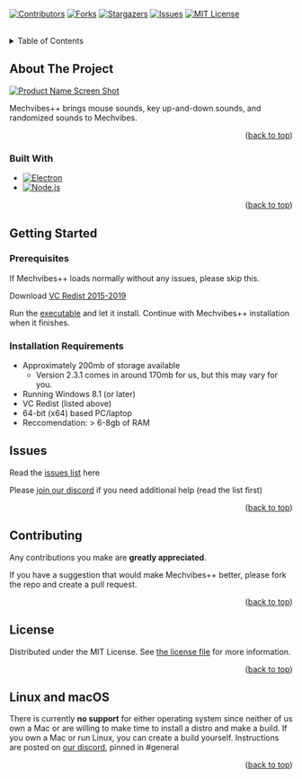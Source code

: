 <!-- Improved compatibility of back to top link: See: https://github.com/othneildrew/Best-README-Template/pull/73 -->
<a name="readme-top"></a>
<!--
*** Thanks for checking out the Best-README-Template. If you have a suggestion
*** that would make this better, please fork the repo and create a pull request
*** or simply open an issue with the tag "enhancement".
*** Don't forget to give the project a star!
*** Thanks again! Now go create something AMAZING! :D
-->



<!-- PROJECT SHIELDS -->
<!--
*** I'm using markdown "reference style" links for readability.
*** Reference links are enclosed in brackets [ ] instead of parentheses ( ).
*** See the bottom of this document for the declaration of the reference variables
*** for contributors-url, forks-url, etc. This is an optional, concise syntax you may use.
*** https://www.markdownguide.org/basic-syntax/#reference-style-links
-->
[![Contributors][contributors-shield]][contributors-url]
[![Forks][forks-shield]][forks-url]
[![Stargazers][stars-shield]][stars-url]
[![Issues][issues-shield]][issues-url]
[![MIT License][license-shield]][license-url]



<!-- PROJECT LOGO -->
<br />
<div align="center">
  <a href="https://github.com/PyroCalzone/MechVibesPlusPlus>
    <img src="src/assets/icon.png" alt="Logo" width="80" height="80">
  </a>
</div>



<!-- TABLE OF CONTENTS -->
<details>
  <summary>Table of Contents</summary>
  <ol>
    <li>
      <a href="#about-the-project">About The Project</a>
      <ul>
        <li><a href="#built-with">Built With</a></li>
      </ul>
    </li>
    <li>
      <a href="#getting-started">Getting Started</a>
      <ul>
        <li><a href="#prerequisites">Prerequisites</a></li>
        <li><a href="#installation-requirements">Installation Requirements</a></li>
      </ul>
    </li>
    <li><a href="#issues">Issues</a></li>
    <li><a href="#contributing">Contributing</a></li>
    <li><a href="#license">License</a></li>
    <li><a href="#linux-and-macos">Linux and macOS</a></li>
  </ol>
</details>



<!-- ABOUT THE PROJECT -->
## About The Project

[![Product Name Screen Shot][product-screenshot]](src/assets/app_image.png)

Mechvibes++ brings mouse sounds, key up-and-down sounds, and randomized sounds to Mechvibes.

<p align="right">(<a href="#readme-top">back to top</a>)</p>

### Built With

* [![Electron][Electron]][Electron-url]
* [![Node.js][Nodejs]][Nodejs-url]

<p align="right">(<a href="#readme-top">back to top</a>)</p>

<!-- GETTING STARTED -->

## Getting Started

### Prerequisites

If Mechvibes++ loads normally without any issues, please skip this.

Download [VC Redist 2015-2019](https://aka.ms/vs/16/release/vc_redist.x64.exe)

Run the [executable](https://github.com/PyroCalzone/MechVibesPlusPlus/releases) and let it install. Continue with Mechvibes++ installation when it finishes.

### Installation Requirements

- Approximately 200mb of storage available
   - Version 2.3.1 comes in around 170mb for us, but this may vary for you.
- Running Windows 8.1 (or later)
- VC Redist (listed above)
- 64-bit (x64) based PC/laptop
- Reccomendation: > 6-8gb of RAM


<!-- ROADMAP -->
## Issues

Read the [issues list](issues.md) here

Please [join our discord](https://discord.gg/CZ8Qgth2SW) if you need additional help (read the list first)


<p align="right">(<a href="#readme-top">back to top</a>)</p>

<!-- CONTRIBUTING -->
## Contributing

Any contributions you make are **greatly appreciated**.

If you have a suggestion that would make Mechvibes++ better, please fork the repo and create a pull request. 

<p align="right">(<a href="#readme-top">back to top</a>)</p>

<!-- LICENSE -->
## License

Distributed under the MIT License. See [the license file](LICENSE) for more information.

<p align="right">(<a href="#readme-top">back to top</a>)</p>

## Linux and macOS

There is currently **no support** for either operating system since neither of us own a Mac or are willing to make time to install a distro and make a build.
If you own a Mac or run Linux, you can create a build yourself. Instructions are posted on [our discord](https://discord.gg/CZ8Qgth2SW), pinned in #general


<p align="right">(<a href="#readme-top">back to top</a>)</p>


<!-- MARKDOWN LINKS & IMAGES -->
<!-- https://www.markdownguide.org/basic-syntax/#reference-style-links -->
[contributors-shield]: https://img.shields.io/github/contributors/PyroCalzone/MechVibesPlusPlus.svg?style=for-the-badge
[contributors-url]: https://github.com/PyroCalzone/MechVibesPlusPlus/graphs/contributors
[forks-shield]: https://img.shields.io/github/forks/PyroCalzone/MechVibesPlusPlus.svg?style=for-the-badge
[forks-url]: https://github.com/PyroCalzone/MechVibesPlusPlus/network/members
[stars-shield]: https://img.shields.io/github/stars/PyroCalzone/MechVibesPlusPlus.svg?style=for-the-badge
[stars-url]: https://github.com/PyroCalzone/MechVibesPlusPlus/stargazers
[issues-shield]: https://img.shields.io/github/issues/PyroCalzone/MechVibesPlusPlus.svg?style=for-the-badge
[issues-url]: https://github.com/PyroCalzone/MechVibesPlusPlus/issues
[license-shield]: https://img.shields.io/github/license/PyroCalzone/MechVibesPlusPlus.svg?style=for-the-badge
[license-url]: https://github.com/PyroCalzone/MechVibesPlusPlus/blob/main/LICENSE
[product-screenshot]: src/assets/app_image.png
[Nodejs]: https://img.shields.io/badge/node.js-000000?style=for-the-badge&logo=nodedotjs
[Nodejs-url]: https://nodejs.org/
[Electron]: https://img.shields.io/badge/Electron-000000?style=for-the-badge&logo=electron
[Electron-url]: https://www.electronjs.org/
